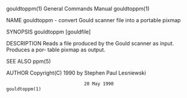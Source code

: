 gouldtoppm(1)              General Commands Manual              gouldtoppm(1)

NAME
       gouldtoppm - convert Gould scanner file into a portable pixmap

SYNOPSIS
       gouldtoppm [gouldfile]

DESCRIPTION
       Reads  a file produced by the Gould scanner as input.  Produces a por‐
       table pixmap as output.

SEE ALSO
       ppm(5)

AUTHOR
       Copyright(C) 1990 by Stephen Paul Lesniewski

                                 20 May 1990                    gouldtoppm(1)
